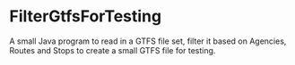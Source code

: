 # FilterGtfsForTesting
A small Java program to read in a GTFS file set, filter it based on Agencies, Routes and Stops to create a small GTFS file for testing. 
